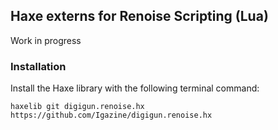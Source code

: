 ## Haxe externs for Renoise Scripting (Lua)

Work in progress

### Installation

Install the Haxe library with the following terminal command:

```
haxelib git digigun.renoise.hx https://github.com/Igazine/digigun.renoise.hx
```
